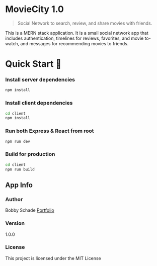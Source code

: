 # MovieCity 1.0

> Social Network to search, review, and share movies with friends.

This is a MERN stack application. It is a small social network app that includes authentication, timelines for reviews, favorites, and movie to-watch, and messages for recommending movies to friends.

# Quick Start 🚀

### Install server dependencies

```bash
npm install
```

### Install client dependencies

```bash
cd client
npm install
```

### Run both Express & React from root

```bash
npm run dev
```

### Build for production

```bash
cd client
npm run build
```

## App Info

### Author

Bobby Schade
[Portfolio](http://www.bobbyschade.com)

### Version

1.0.0

### License

This project is licensed under the MIT License
